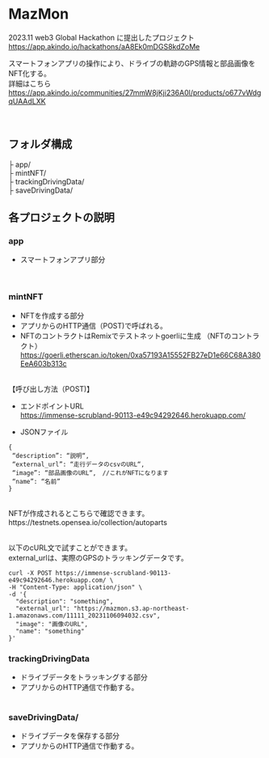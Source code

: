 # MazMon
2023.11 web3 Global Hackathon に提出したプロジェクト<br>
https://app.akindo.io/hackathons/aA8Ek0mDGS8kdZoMe

スマートフォンアプリの操作により、ドライブの軌跡のGPS情報と部品画像をNFT化する。<br>
詳細はこちら<br>
https://app.akindo.io/communities/27mmW8jKji236A0l/products/o677vWdgqUAAdLXK

<br>

## フォルダ構成
├ app/  <br>
├ mintNFT/  <br>
├ trackingDrivingData/ <br>
├ saveDrivingData/ <br>

## 各プロジェクトの説明

### app
- スマートフォンアプリ部分
<br>

### mintNFT
- NFTを作成する部分
- アプリからのHTTP通信（POST)で呼ばれる。
- NFTのコントラクトはRemixでテストネットgoerliに生成
  （NFTのコントラクト）
  https://goerli.etherscan.io/token/0xa57193A15552FB27eD1e66C68A380EeA603b313c

<br>
【呼び出し方法（POST)】

- エンドポイントURL<br>
  https://immense-scrubland-90113-e49c94292646.herokuapp.com/

- JSONファイル
```
{
 “description”: “説明“,
 “external_url”: “走行データのcsvのURL“,
 “image”: “部品画像のURL“,　//これがNFTになります
 “name”: “名前”
}
```
<br>
NFTが作成されるとこちらで確認できます。<br>
https://testnets.opensea.io/collection/autoparts
<br><br>

以下のcURL文で試すことができます。<br>
external_urlは、実際のGPSのトラッキングデータです。

```
curl -X POST https://immense-scrubland-90113-e49c94292646.herokuapp.com/ \
-H "Content-Type: application/json" \
-d '{
  "description": "something",
  "external_url": "https://mazmon.s3.ap-northeast-1.amazonaws.com/11111_20231106094032.csv",
  "image": "画像のURL",
  "name": "something"
}'

```


### trackingDrivingData
- ドライブデータをトラッキングする部分
- アプリからのHTTP通信で作動する。
<br><br>

### saveDrivingData/
- ドライブデータを保存する部分
- アプリからのHTTP通信で作動する。
  
<br>

